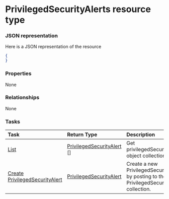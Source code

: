 # PrivilegedSecurityAlerts resource type



### JSON representation

Here is a JSON representation of the resource

<!-- {
  "blockType": "resource",
  "optionalProperties": [

  ],
  "@odata.type": "microsoft.graph.privilegedsecurityalerts"
}-->

```json
{
}

```
### Properties
None

### Relationships
None


### Tasks

| Task		   | Return Type	|Description|
|:---------------|:--------|:----------|
|[List](../api/privilegedsecurityalert_list.md) | [PrivilegedSecurityAlert](privilegedsecurityalert.md) [] |Get privilegedSecurityAlert object collection. |
|[Create PrivilegedSecurityAlert](../api/privilegedsecurityalert_post_privilegedsecurityalerts.md) |[PrivilegedSecurityAlert](privilegedsecurityalert.md)| Create a new PrivilegedSecurityAlert by posting to the PrivilegedSecurityAlerts collection.|

<!-- uuid: 27549c0c-c3f8-474a-88af-f07d94d73c21
2015-10-19 09:07:25 UTC -->
<!-- {
  "type": "#page.annotation",
  "description": "PrivilegedSecurityAlerts resource",
  "keywords": "",
  "section": "documentation",
  "tocPath": ""
}-->